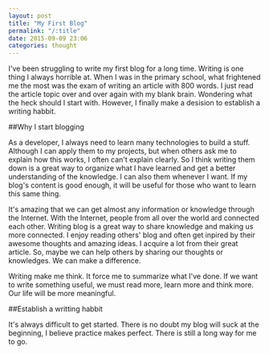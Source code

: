 ```yaml
---
layout: post
title: "My First Blog"
permalink: "/:title"
date: 2015-09-09 23:06
categories: thought
---
```

I've been struggling to write my first blog for a long time. Writing is one thing I always horrible at. When
I was in the primary school, what frightened me the most was the exam of writing an article with 800 words.
I just read the article topic over and over again with my blank brain. Wondering what the heck should I start
with. However, I finally make a desision to establish a writing habbit.

##Why I start blogging

As a developer, I always need to learn many technologies to build a stuff. Although I can apply them to my 
projects, but when others ask me to explain how this works, I often can't explain clearly. So I think writing
them down is a great way to organize what I have learned and get a better understanding of the knowledge. I can
also them whenever I want. If my blog's content is good enough, it will be useful for those who want to learn
this same thing.

It's amazing that we can get almost any information or knowledge through the Internet. With the Internet, people from all over the world
ard connected each other. Writing blog is a great way to share knowledge and making us more connected. I enjoy
reading others' blog and often get inpired by their awesome thoughts and amazing ideas. I acquire a lot from their
great article. So, maybe we can help others by sharing our thoughts or knowledges. We can make a difference.

Writing make me think. It force me to summarize what I've done. If we want to write something useful, we must read
more, learn more and think more. Our life will be more meaningful.

##Establish a writting habbit

It's always difficult to get started. There is no doubt my blog will suck at the beginning, I believe practice makes perfect.
There is still a long way for me to go.

